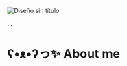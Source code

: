 
![Diseño sin título](https://github.com/Naomi-Ram/Naomi-Ram/assets/112789741/1e7b4f8b-3b2d-4fcc-8c13-9f8466b52c0c)

.
.
# ʕ•ᴥ•ʔっ✨ About me

<!--
**Naomi-Ram/Naomi-Ram** is a ✨ _special_ ✨ repository because its `README.md` (this file) appears on your GitHub profile.

Here are some ideas to get you started:

- 🔭 I’m currently working on ...
- 🌱 I’m currently learning ...
- 👯 I’m looking to collaborate on ...
- 🤔 I’m looking for help with ...
- 💬 Ask me about ...
- 📫 How to reach me: ...
- 😄 Pronouns: ...
- ⚡ Fun fact: ...
-->
